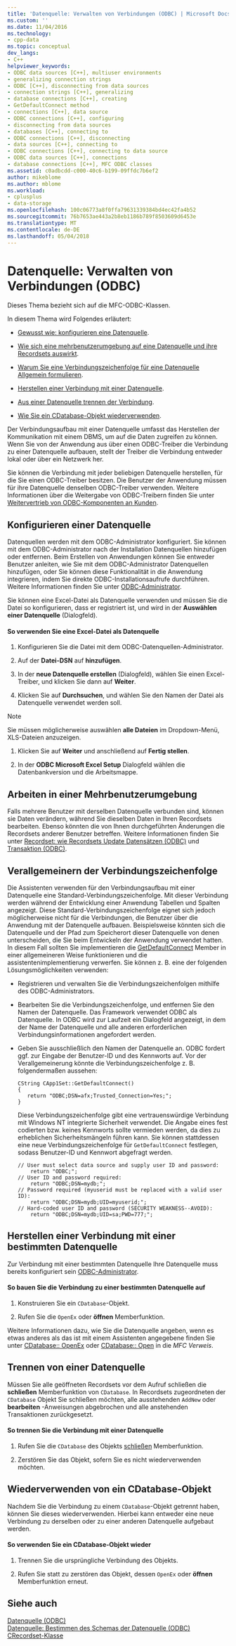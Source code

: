 ```yaml
---
title: 'Datenquelle: Verwalten von Verbindungen (ODBC) | Microsoft Docs'
ms.custom: ''
ms.date: 11/04/2016
ms.technology:
- cpp-data
ms.topic: conceptual
dev_langs:
- C++
helpviewer_keywords:
- ODBC data sources [C++], multiuser environments
- generalizing connection strings
- ODBC [C++], disconnecting from data sources
- connection strings [C++], generalizing
- database connections [C++], creating
- GetDefaultConnect method
- connections [C++], data source
- ODBC connections [C++], configuring
- disconnecting from data sources
- databases [C++], connecting to
- ODBC connections [C++], disconnecting
- data sources [C++], connecting to
- ODBC connections [C++], connecting to data source
- ODBC data sources [C++], connections
- database connections [C++], MFC ODBC classes
ms.assetid: c0adbcdd-c000-40c6-b199-09ffdc7b6ef2
author: mikeblome
ms.author: mblome
ms.workload:
- cplusplus
- data-storage
ms.openlocfilehash: 100c06773a8f0ffa79631339384bd4ec42fa4b52
ms.sourcegitcommit: 76b7653ae443a2b8eb1186b789f8503609d6453e
ms.translationtype: MT
ms.contentlocale: de-DE
ms.lasthandoff: 05/04/2018
---
```

# <a name="data-source-managing-connections-odbc"></a>Datenquelle: Verwalten von Verbindungen (ODBC)
Dieses Thema bezieht sich auf die MFC-ODBC-Klassen.  
  
 In diesem Thema wird Folgendes erläutert:  
  
-   [Gewusst wie: konfigurieren eine Datenquelle](#_core_configuring_a_data_source).  
  
-   [Wie sich eine mehrbenutzerumgebung auf eine Datenquelle und ihre Recordsets auswirkt](#_core_working_in_a_multiuser_environment).  
  
-   [Warum Sie eine Verbindungszeichenfolge für eine Datenquelle Allgemein formulieren](#_core_generalizing_the_connection_string).  
  
-   [Herstellen einer Verbindung mit einer Datenquelle](#_core_connecting_to_a_specific_data_source).  
  
-   [Aus einer Datenquelle trennen der Verbindung](#_core_disconnecting_from_a_data_source).  
  
-   [Wie Sie ein CDatabase-Objekt wiederverwenden](#_core_reusing_a_cdatabase_object).  
  
 Der Verbindungsaufbau mit einer Datenquelle umfasst das Herstellen der Kommunikation mit einem DBMS, um auf die Daten zugreifen zu können. Wenn Sie von der Anwendung aus über einen ODBC-Treiber die Verbindung zu einer Datenquelle aufbauen, stellt der Treiber die Verbindung entweder lokal oder über ein Netzwerk her.  
  
 Sie können die Verbindung mit jeder beliebigen Datenquelle herstellen, für die Sie einen ODBC-Treiber besitzen. Die Benutzer der Anwendung müssen für ihre Datenquelle denselben ODBC-Treiber verwenden. Weitere Informationen über die Weitergabe von ODBC-Treibern finden Sie unter [Weitervertrieb von ODBC-Komponenten an Kunden](../../data/odbc/redistributing-odbc-components-to-your-customers.md).  
  
##  <a name="_core_configuring_a_data_source"></a> Konfigurieren einer Datenquelle  
 Datenquellen werden mit dem ODBC-Administrator konfiguriert. Sie können mit dem ODBC-Administrator nach der Installation Datenquellen hinzufügen oder entfernen. Beim Erstellen von Anwendungen können Sie entweder Benutzer anleiten, wie Sie mit dem ODBC-Administrator Datenquellen hinzufügen, oder Sie können diese Funktionalität in die Anwendung integrieren, indem Sie direkte ODBC-Installationsaufrufe durchführen. Weitere Informationen finden Sie unter [ODBC-Administrator](../../data/odbc/odbc-administrator.md).  
  
 Sie können eine Excel-Datei als Datenquelle verwenden und müssen Sie die Datei so konfigurieren, dass er registriert ist, und wird in der **Auswählen einer Datenquelle** (Dialogfeld).  
  
#### <a name="to-use-an-excel-file-as-a-data-source"></a>So verwenden Sie eine Excel-Datei als Datenquelle  
  
1.  Konfigurieren Sie die Datei mit dem ODBC-Datenquellen-Administrator.  
  
2.  Auf der **Datei-DSN** auf **hinzufügen**.  
  
3.  In der **neue Datenquelle erstellen** (Dialogfeld), wählen Sie einen Excel-Treiber, und klicken Sie dann auf **Weiter**.  
  
4.  Klicken Sie auf **Durchsuchen**, und wählen Sie den Namen der Datei als Datenquelle verwendet werden soll.  
  
> [!NOTE]
>  Sie müssen möglicherweise auswählen **alle Dateien** im Dropdown-Menü, XLS-Dateien anzuzeigen.  
  
1.  Klicken Sie auf **Weiter** und anschließend auf **Fertig stellen**.  
  
2.  In der **ODBC Microsoft Excel Setup** Dialogfeld wählen die Datenbankversion und die Arbeitsmappe.  
  
##  <a name="_core_working_in_a_multiuser_environment"></a> Arbeiten in einer Mehrbenutzerumgebung  
 Falls mehrere Benutzer mit derselben Datenquelle verbunden sind, können sie Daten verändern, während Sie dieselben Daten in Ihren Recordsets bearbeiten. Ebenso könnten die von Ihnen durchgeführten Änderungen die Recordsets anderer Benutzer betreffen. Weitere Informationen finden Sie unter [Recordset: wie Recordsets Update Datensätzen (ODBC)](../../data/odbc/recordset-how-recordsets-update-records-odbc.md) und [Transaktion (ODBC)](../../data/odbc/transaction-odbc.md).  
  
##  <a name="_core_generalizing_the_connection_string"></a> Verallgemeinern der Verbindungszeichenfolge  
 Die Assistenten verwenden für den Verbindungsaufbau mit einer Datenquelle eine Standard-Verbindungszeichenfolge. Mit dieser Verbindung werden während der Entwicklung einer Anwendung Tabellen und Spalten angezeigt. Diese Standard-Verbindungszeichenfolge eignet sich jedoch möglicherweise nicht für die Verbindungen, die Benutzer über die Anwendung mit der Datenquelle aufbauen. Beispielsweise könnten sich die Datenquelle und der Pfad zum Speicherort dieser Datenquelle von denen unterscheiden, die Sie beim Entwickeln der Anwendung verwendet hatten. In diesem Fall sollten Sie implementieren die [GetDefaultConnect](../../mfc/reference/crecordset-class.md#getdefaultconnect) Member in einer allgemeineren Weise funktionieren und die assistentenimplementierung verwerfen. Sie können z. B. eine der folgenden Lösungsmöglichkeiten verwenden:  
  
-   Registrieren und verwalten Sie die Verbindungszeichenfolgen mithilfe des ODBC-Administrators.  
  
-   Bearbeiten Sie die Verbindungszeichenfolge, und entfernen Sie den Namen der Datenquelle. Das Framework verwendet ODBC als Datenquelle. In ODBC wird zur Laufzeit ein Dialogfeld angezeigt, in dem der Name der Datenquelle und alle anderen erforderlichen Verbindungsinformationen angefordert werden.  
  
-   Geben Sie ausschließlich den Namen der Datenquelle an. ODBC fordert ggf. zur Eingabe der Benutzer-ID und des Kennworts auf. Vor der Verallgemeinerung könnte die Verbindungszeichenfolge z. B. folgendermaßen aussehen:  
  
    ```  
    CString CApp1Set::GetDefaultConnect()  
    {  
       return "ODBC;DSN=afx;Trusted_Connection=Yes;";  
    }  
    ```  
  
     Diese Verbindungszeichenfolge gibt eine vertrauenswürdige Verbindung mit Windows NT integrierte Sicherheit verwendet. Die Angabe eines fest codierten bzw. keines Kennworts sollte vermieden werden, da dies zu erheblichen Sicherheitsmängeln führen kann. Sie können stattdessen eine neue Verbindungszeichenfolge für `GetDefaultConnect` festlegen, sodass Benutzer-ID und Kennwort abgefragt werden.  
  
    ```  
    // User must select data source and supply user ID and password:  
        return "ODBC;";  
    // User ID and password required:  
        return "ODBC;DSN=mydb;";  
    // Password required (myuserid must be replaced with a valid user ID):  
        return "ODBC;DSN=mydb;UID=myuserid;";  
    // Hard-coded user ID and password (SECURITY WEAKNESS--AVOID):  
        return "ODBC;DSN=mydb;UID=sa;PWD=777;";  
    ```  
  
##  <a name="_core_connecting_to_a_specific_data_source"></a> Herstellen einer Verbindung mit einer bestimmten Datenquelle  
 Zur Verbindung mit einer bestimmten Datenquelle Ihre Datenquelle muss bereits konfiguriert sein [ODBC-Administrator](../../data/odbc/odbc-administrator.md).  
  
#### <a name="to-connect-to-a-specific-data-source"></a>So bauen Sie die Verbindung zu einer bestimmten Datenquelle auf  
  
1.  Konstruieren Sie ein `CDatabase`-Objekt.  
  
2.  Rufen Sie die `OpenEx` oder **öffnen** Memberfunktion.  
  
 Weitere Informationen dazu, wie Sie die Datenquelle angeben, wenn es etwas anderes als das ist mit einem Assistenten angegebene finden Sie unter [CDatabase:: OpenEx](../../mfc/reference/cdatabase-class.md#openex) oder [CDatabase:: Open](../../mfc/reference/cdatabase-class.md#open) in die *MFC Verweis*.  
  
##  <a name="_core_disconnecting_from_a_data_source"></a> Trennen von einer Datenquelle  
 Müssen Sie alle geöffneten Recordsets vor dem Aufruf schließen die **schließen** Memberfunktion von `CDatabase`. In Recordsets zugeordneten der `CDatabase` Objekt Sie schließen möchten, alle ausstehenden `AddNew` oder **bearbeiten** -Anweisungen abgebrochen und alle anstehenden Transaktionen zurückgesetzt.  
  
#### <a name="to-disconnect-from-a-data-source"></a>So trennen Sie die Verbindung mit einer Datenquelle  
  
1.  Rufen Sie die `CDatabase` des Objekts [schließen](../../mfc/reference/cdatabase-class.md#close) Memberfunktion.  
  
2.  Zerstören Sie das Objekt, sofern Sie es nicht wiederverwenden möchten.  
  
##  <a name="_core_reusing_a_cdatabase_object"></a> Wiederverwenden von ein CDatabase-Objekt  
 Nachdem Sie die Verbindung zu einem `CDatabase`-Objekt getrennt haben, können Sie dieses wiederverwenden. Hierbei kann entweder eine neue Verbindung zu derselben oder zu einer anderen Datenquelle aufgebaut werden.  
  
#### <a name="to-reuse-a-cdatabase-object"></a>So verwenden Sie ein CDatabase-Objekt wieder  
  
1.  Trennen Sie die ursprüngliche Verbindung des Objekts.  
  
2.  Rufen Sie statt zu zerstören das Objekt, dessen `OpenEx` oder **öffnen** Memberfunktion erneut.  
  
## <a name="see-also"></a>Siehe auch  
 [Datenquelle (ODBC)](../../data/odbc/data-source-odbc.md)   
 [Datenquelle: Bestimmen des Schemas der Datenquelle (ODBC)](../../data/odbc/data-source-determining-the-schema-of-the-data-source-odbc.md)   
 [CRecordset-Klasse](../../mfc/reference/crecordset-class.md)